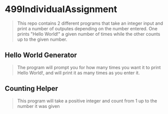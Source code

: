 # 499IndividualAssignment

>This repo contains 2 different programs that take an integer input and print a number of outputes depending on the number entered. One prints "Hello World!" a given number of times while the other counts up to the given number.

## Hello World Generator

>The program will prompt you for how many times you want it to print Hello World!, and will print it as many times as you enter it.

## Counting Helper

>This program will take a positive integer and count from 1 up to the number it was given
